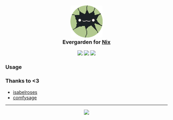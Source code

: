 <h3 align="center">
	<img src="https://github.com/everviolet/.github/raw/main/assets/logo-circle.png" width="100" alt="Logo"/><br/>
	Evergarden for <a href="https://nixos.org">Nix</a>
</h3>

<p align="center">
	<a href="https://github.com/everviolet/nix/stargazers"><img src="https://img.shields.io/github/stars/everviolet/nix?style=for-the-badge&colorA=313B40&colorB=DBBC7F"></a>
	<a href="https://github.com/everviolet/nix/issues"><img src="https://img.shields.io/github/issues/everviolet/nix?style=for-the-badge&colorA=313B40&colorB=E69875"></a>
	<a href="https://github.com/everviolet/nix/contributors"><img src="https://img.shields.io/github/contributors/everviolet/nix?style=for-the-badge&colorA=313B40&colorB=97C9C3"></a>
</p>

### Usage

### Thanks to <3

- [isabelroses](https://github.com/isabelroses)
- [comfysage](https://github.com/comfysage)

<hr>

<p align="center">
	<a href="https://github.com/comfysage/evergarden/blob/mega/LICENSE"><img src="https://img.shields.io/static/v1.svg?style=for-the-badge&label=LICENSE&message=GPL3&colorA=313B40&colorB=9BB5CF"/></a>
</p>
